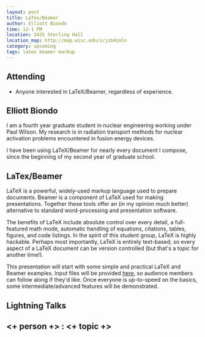 ```yaml
---
layout: post
title: LaTex/Beamer
author: Elliott Biondo
time: 12-1 PM
location: 3425 Sterling Hall
location_map: http://map.wisc.edu/s/jzb4imln
category: upcoming
tags: latex beamer markup
---
```


## Attending

- Anyone interested in LaTeX/Beamer, regardless of experience. 

## Elliott Biondo

I am a fourth year graduate student in nuclear engineering working under Paul
Wilson. My research is in radiation transport methods for nuclear activation
problems encountered in fusion energy devices.

I have been using LaTeX/Beamer for nearly every document I compose,
since the beginning of my second year of graduate school.

## LaTex/Beamer

LaTeX is a powerful, widely-used markup language used to prepare documents.
Beamer is a component of LaTeX used for making presentations. Together these
tools offer an (in my opinion much better) alternative to standard
word-processing and presentation software.

The benefits of LaTeX include absolute control over every detail, a full-featured
math mode, automatic handling of equations, citations, tables, figures, and
code listings. In the spirit of this student group, LaTeX is highly hackable.
Perhaps most importantly, LaTeX is entirely text-based, so every aspect of a
LaTeX document can be version controlled (but that's a topic for another
time!). 

This presentation will start with some simple and practical LaTeX and Beamer
examples. Input files will be provided [here][repo], so audience members can follow along if
they'd like. Once everyone is up-to-speed on the basics, some intermediate/advanced features will be demonstrated.

## Lightning Talks 


## <+ person +> : <+ topic +>


[repo]: https://github.com/elliottbiondo/latex_primer
